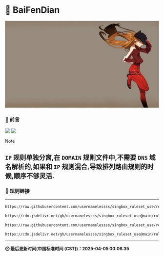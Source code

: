 
# 🧸 BaiFenDian
![](https://raw.githubusercontent.com/usernamelessss/picture-bed/main/images/202504042256831.jpg)
### 📣 前言
![](https://shields.io/badge/-移除重复规则-ff69b4) ![](https://shields.io/badge/-IP&nbsp;规则单独存放不与&nbsp;DOMAIN&nbsp;等混合-green)
> [!NOTE]
**`IP` 规则单独分离,在 `DOMAIN` 规则文件中,不需要 `DNS` 域名解析的,如果和 `IP` 规则混合,导致排列路由规则的时候,顺序不够灵活.**
---

###  🔗 规则链接
---

```url
https://raw.githubusercontent.com/usernamelessss/singbox_ruleset_use/refs/heads/main/rule/BaiFenDian/BaiFenDian_No_IP.json
```

```url
https://cdn.jsdelivr.net/gh/usernamelessss/singbox_ruleset_use@main/rule/BaiFenDian/BaiFenDian_No_IP.json
```

```url
https://raw.githubusercontent.com/usernamelessss/singbox_ruleset_use/refs/heads/main/rule/BaiFenDian/BaiFenDian_No_IP.srs
```

```url
https://cdn.jsdelivr.net/gh/usernamelessss/singbox_ruleset_use@main/rule/BaiFenDian/BaiFenDian_No_IP.srs
```

---
**⏲️ 最后更新时间(中国标准时间 (CST))：2025-04-05 00:06:35**